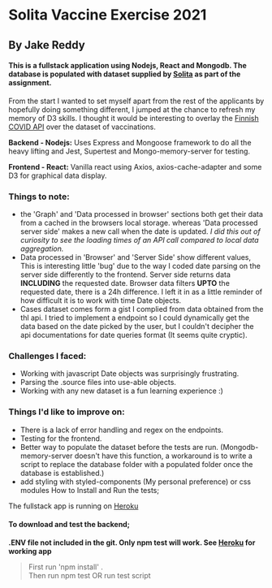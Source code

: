 # Solita Vaccine Exercise 2021

## By Jake Reddy

#### This is a fullstack application using Nodejs, React and Mongodb. The database is populated with dataset supplied by [Solita](https://github.com/solita/vaccine-exercise-2021) as part of the assignment.

From the start I wanted to set myself apart from the rest of the applicants by hopefully doing something different,
I jumped at the chance to refresh my memory of D3 skills. I thought it would be interesting to overlay the [Finnish COVID API](https://sampo.thl.fi/pivot/prod/en/epirapo/covid19case/fact_epirapo_covid19case.json) over
the dataset of vaccinations.

**Backend - Nodejs:** Uses Express and Mongoose framework to do all the heavy lifting and Jest, Supertest and Mongo-memory-server for testing.

**Frontend - React:** Vanilla react using Axios, axios-cache-adapter and some D3 for graphical data display.

### Things to note:

- the 'Graph' and 'Data processed in browser' sections both get their data from a cached in the browsers local storage.
  whereas 'Data processed server side' makes a new call when the date is updated.
  _I did this out of curiosity to see the loading times of an API call compared to local data aggregation._
- Data processed in 'Browser' and 'Server Side' show different values, This is interesting little 'bug' due to the way
  I coded date parsing on the server side differently to the frontend. Server side returns data **INCLUDING** the requested date.
  Browser data filters **UPTO** the requested date, there is a 24h difference. I left it in as a little reminder of
  how difficult it is to work with time Date objects.
- Cases dataset comes form a gist I complied from data obtained from the thl api. I tried to implement
  a endpoint so I could dynamically get the data based on the date picked by the user, but I couldn't decipher the api documentations for date queries format (It seems quite cryptic).

### Challenges I faced:

- Working with javascript Date objects was surprisingly frustrating.
- Parsing the .source files into use-able objects.
- Working with any new dataset is a fun learning experience :)

### Things I'd like to improve on:

- There is a lack of error handling and regex on the endpoints.
- Testing for the frontend.
- Better way to populate the dataset before the tests are run. (Mongodb-memory-server doesn't have this function, a workaround is to write a script to replace the
  database folder with a populated folder once the database is established.)
- add styling with styled-components (My personal preference) or css modules
  How to Install and Run the tests;

The fullstack app is running on [Heroku](https://afternoon-spire-41729.herokuapp.com/)

#### To download and test the backend;

**.ENV file not included in the git. Only npm test will work. See [Heroku](https://afternoon-spire-41729.herokuapp.com/) for working app**

> First run 'npm install' .\
> Then run npm test OR run test script
